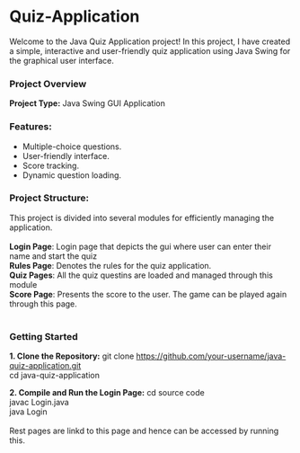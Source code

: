 # Quiz-Application

Welcome to the Java Quiz Application project! In this project, I have created a simple, interactive and user-friendly quiz application using Java Swing for the graphical user interface.

### Project Overview
**Project Type:** Java Swing GUI Application<br>

### Features:
* Multiple-choice questions.
* User-friendly interface.
* Score tracking.
* Dynamic question loading.

### Project Structure:
This project is divided into several modules for efficiently managing the application.<br>
<br>
**Login Page**: Login page that depicts the gui where user can enter their name and start the quiz<br>
**Rules Page**: Denotes the rules for the quiz application.<br>
**Quiz Pages**: All the quiz questins are loaded and managed through this module<br>
**Score Page**: Presents the score to the user. The game can be played again through this page.<br>
<br>

### Getting Started
**1. Clone the Repository:**
git clone https://github.com/your-username/java-quiz-application.git <br>
cd java-quiz-application<br>

**2. Compile and Run the Login Page:**
cd source code<br>
javac Login.java<br>
java Login<br>
<br>
Rest pages are linkd to this page and hence can be accessed by running this.

